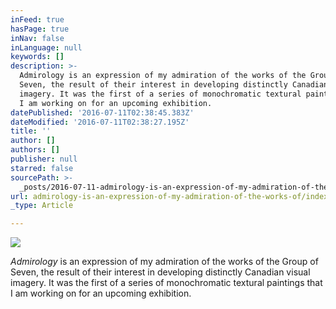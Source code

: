```yaml
---
inFeed: true
hasPage: true
inNav: false
inLanguage: null
keywords: []
description: >-
  Admirology is an expression of my admiration of the works of the Group of
  Seven, the result of their interest in developing distinctly Canadian visual
  imagery. It was the first of a series of monochromatic textural paintings that
  I am working on for an upcoming exhibition.
datePublished: '2016-07-11T02:38:45.383Z'
dateModified: '2016-07-11T02:38:27.195Z'
title: ''
author: []
authors: []
publisher: null
starred: false
sourcePath: >-
  _posts/2016-07-11-admirology-is-an-expression-of-my-admiration-of-the-works-of.md
url: admirology-is-an-expression-of-my-admiration-of-the-works-of/index.html
_type: Article

---
```

![](https://the-grid-user-content.s3-us-west-2.amazonaws.com/9f16ec72-b4f9-4015-a394-201b71c482a4.jpg)

_Admirology_ is an expression of my admiration of the works of the Group of Seven, the result of their interest in developing distinctly Canadian visual imagery. It was the first of a series of monochromatic textural paintings that I am working on for an upcoming exhibition.